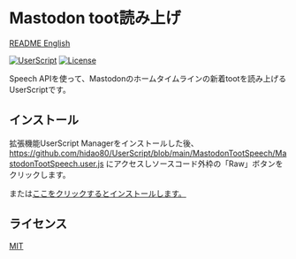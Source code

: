 # Mastodon toot読み上げ

[README English](./README.md)

[![UserScript](https://img.shields.io/badge/Framework-UserScript-blue.svg)](https://en.wikipedia.org/wiki/Userscript)
[![License](https://img.shields.io/github/license/hidao80/UserScript)](/LICENSE)


Speech APIを使って、Mastodonのホームタイムラインの新着tootを読み上げるUserScriptです。

## インストール

拡張機能UserScript Managerをインストールした後、https://github.com/hidao80/UserScript/blob/main/MastodonTootSpeech/MastodonTootSpeech.user.js にアクセスしソースコード外枠の「Raw」ボタンをクリックします。

または[ここをクリックするとインストールします。](https://github.com/hidao80/UserScript/raw/main/MastodonTootSpeech/MastodonTootSpeech.user.js)

## ライセンス

[MIT](/LICENSE)
